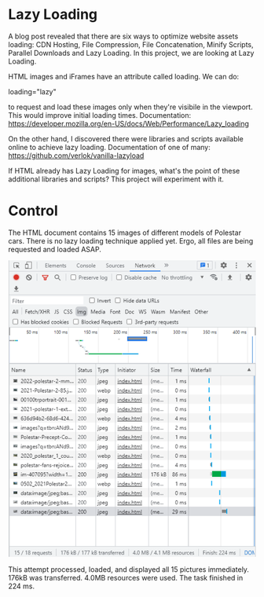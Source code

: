 # Lazy Loading

A blog post revealed that there are six ways to optimize website assets loading: CDN Hosting, File Compression, File Concatenation, Minify Scripts, Parallel Downloads and Lazy Loading. In this project, we are looking at Lazy Loading.

HTML images and iFrames have an attribute called loading. We can do:

loading="lazy"

to request and load these images only when they're visibile in the viewport. This would improve initial loading times. 
Documentation: https://developer.mozilla.org/en-US/docs/Web/Performance/Lazy_loading 


On the other hand, I discovered there were libraries and scripts available online to achieve lazy loading. 
Documentation of one of many: https://github.com/verlok/vanilla-lazyload

If HTML already has Lazy Loading for images, what's the point of these additional libraries and scripts? This project will experiment with it.

# Control
The HTML document contains 15 images of different models of Polestar cars. There is no lazy loading technique applied yet. Ergo, all files are being requested and loaded ASAP.

![Screenshot](attempt1.png)

This attempt processed, loaded, and displayed all 15 pictures immediately. 
176kB was transferred. 4.0MB resources were used. The task finished in 224 ms.